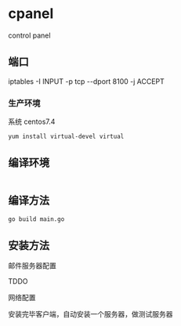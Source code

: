 # cpanel

control panel

## 端口

iptables -I INPUT -p tcp --dport 8100 -j ACCEPT

### 生产环境

系统 centos7.4

```sh
yum install virtual-devel virtual
```

## 编译环境

```sh

```

## 编译方法

```sh
go build main.go
```

## 安装方法

邮件服务器配置

TDDO

网络配置

安装完毕客户端，自动安装一个服务器，做测试服务器